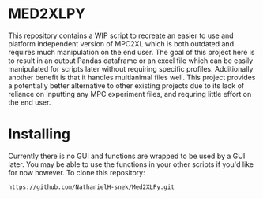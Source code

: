 # MED2XLPY
This repository contains a WIP script to recreate an easier to use and platform independent version of MPC2XL which is both outdated and requires much manipulation on the end user. The goal of this project here is to result in an output Pandas dataframe or an excel file which can be easily manipulated for scripts later without requiring specific profiles. Additionally another benefit is that it handles multianimal files well. This project provides a potentially better alternative to other existing projects due to its lack of reliance on inputting any MPC experiment files, and requring little effort on the end user. 

# Installing
Currently there is no GUI and functions are wrapped to be used by a GUI later. You may be able to use the functions in your other scripts if you'd like for now however. 
To clone this repository:
```
https://github.com/NathanielH-snek/Med2XLPy.git
```
